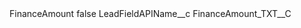 <?xml version="1.0" encoding="UTF-8"?>
<CustomMetadata xmlns="http://soap.sforce.com/2006/04/metadata" xmlns:xsi="http://www.w3.org/2001/XMLSchema-instance" xmlns:xsd="http://www.w3.org/2001/XMLSchema">
    <label>FinanceAmount</label>
    <protected>false</protected>
    <values>
        <field>LeadFieldAPIName__c</field>
        <value xsi:type="xsd:string">FinanceAmount_TXT__C</value>
    </values>
</CustomMetadata>
